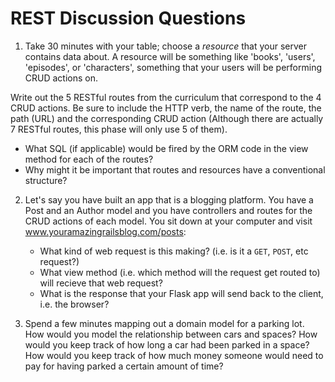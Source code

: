 # REST Discussion Questions

1. Take 30 minutes with your table; choose a *resource* that your server contains data about. A resource will be something like 'books', 'users', 'episodes', or 'characters', something that your users will be performing CRUD actions on.

Write out the 5 RESTful routes from the curriculum that correspond to the 4 CRUD actions.  Be sure to include the HTTP verb, the name of the route, the path (URL) and the corresponding CRUD action (Although there are actually 7 RESTful routes, this phase will only use 5 of them). 

   * What SQL (if applicable) would be fired by the ORM code in the view method for each of the routes?
   * Why might it be important that routes and resources have a conventional structure?
   
2. Let's say you have built an app that is a blogging platform. You have a Post and an Author model and you have controllers and routes for the CRUD actions of each model. You sit down at your computer and visit www.youramazingrailsblog.com/posts:

   * What kind of web request is this making? (i.e. is it a `GET`, `POST`, etc request?)
   * What view method (i.e. which method will the request get routed to) will recieve that web request?
   * What is the response that your Flask app will send back to the client, i.e. the browser?

3. Spend a few minutes mapping out a domain model for a parking lot. How would you model the relationship between cars and spaces? How would you keep track of how long a car had been parked in a space? How would you keep track of how much money someone would need to pay for having parked a certain amount of time?
